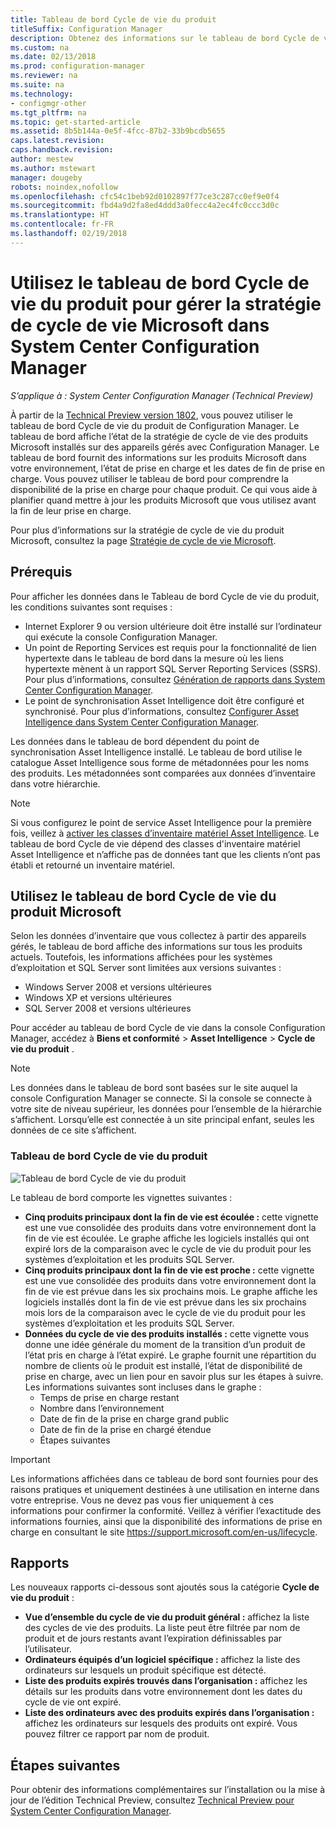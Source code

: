 ```yaml
---
title: Tableau de bord Cycle de vie du produit
titleSuffix: Configuration Manager
description: Obtenez des informations sur le tableau de bord Cycle de vie du produit dans System Center Configuration Manager.
ms.custom: na
ms.date: 02/13/2018
ms.prod: configuration-manager
ms.reviewer: na
ms.suite: na
ms.technology:
- configmgr-other
ms.tgt_pltfrm: na
ms.topic: get-started-article
ms.assetid: 8b5b144a-0e5f-4fcc-87b2-33b9bcdb5655
caps.latest.revision: 
caps.handback.revision: 
author: mestew
ms.author: mstewart
manager: dougeby
robots: noindex,nofollow
ms.openlocfilehash: cfc54c1beb92d0102897f77ce3c287cc0ef9e0f4
ms.sourcegitcommit: fbd4a9d2fa8ed4ddd3a0fecc4a2ec4fc0ccc3d0c
ms.translationtype: HT
ms.contentlocale: fr-FR
ms.lasthandoff: 02/19/2018
---
```

# <a name="use-the-product-lifecycle-dashboard-to-manage-microsoft-lifecycle-policy-in-system-center-configuration-manager"></a>Utilisez le tableau de bord Cycle de vie du produit pour gérer la stratégie de cycle de vie Microsoft dans System Center Configuration Manager

*S’applique à : System Center Configuration Manager (Technical Preview)*

À partir de la [Technical Preview version 1802](/sccm/core/get-started/capabilities-in-technical-preview-1802), vous pouvez utiliser le tableau de bord Cycle de vie du produit de Configuration Manager. Le tableau de bord affiche l’état de la stratégie de cycle de vie des produits Microsoft installés sur des appareils gérés avec Configuration Manager. Le tableau de bord fournit des informations sur les produits Microsoft dans votre environnement, l’état de prise en charge et les dates de fin de prise en charge. Vous pouvez utiliser le tableau de bord pour comprendre la disponibilité de la prise en charge pour chaque produit. Ce qui vous aide à planifier quand mettre à jour les produits Microsoft que vous utilisez avant la fin de leur prise en charge.  

Pour plus d’informations sur la stratégie de cycle de vie du produit Microsoft, consultez la page [Stratégie de cycle de vie Microsoft](https://support.microsoft.com/en-us/lifecycle).

## <a name="prerequisites"></a>Prérequis 

 Pour afficher les données dans le Tableau de bord Cycle de vie du produit, les conditions suivantes sont requises : 
- Internet Explorer 9 ou version ultérieure doit être installé sur l’ordinateur qui exécute la console Configuration Manager. 
- Un point de Reporting Services est requis pour la fonctionnalité de lien hypertexte dans le tableau de bord dans la mesure où les liens hypertexte mènent à un rapport SQL Server Reporting Services (SSRS). Pour plus d’informations, consultez [Génération de rapports dans System Center Configuration Manager](/sccm/core/servers/manage/reporting). 
- Le point de synchronisation Asset Intelligence doit être configuré et synchronisé. Pour plus d’informations, consultez [Configurer Asset Intelligence dans System Center Configuration Manager](/sccm/core/clients/manage/asset-intelligence/configuring-asset-intelligence).

Les données dans le tableau de bord dépendent du point de synchronisation Asset Intelligence installé. Le tableau de bord utilise le catalogue Asset Intelligence sous forme de métadonnées pour les noms des produits. Les métadonnées sont comparées aux données d’inventaire dans votre hiérarchie. 

>[!NOTE]
>Si vous configurez le point de service Asset Intelligence pour la première fois, veillez à [activer les classes d’inventaire matériel Asset Intelligence](/sccm/core/clients/manage/asset-intelligence/configuring-asset-intelligence#BKMK_EnableAssetIntelligence). Le tableau de bord Cycle de vie dépend des classes d'inventaire matériel Asset Intelligence et n’affiche pas de données tant que les clients n’ont pas établi et retourné un inventaire matériel.  

## <a name="use-the-microsoft-product-lifecycle-dashboard"></a>Utilisez le tableau de bord Cycle de vie du produit Microsoft

Selon les données d’inventaire que vous collectez à partir des appareils gérés, le tableau de bord affiche des informations sur tous les produits actuels. Toutefois, les informations affichées pour les systèmes d’exploitation et SQL Server sont limitées aux versions suivantes :

- Windows Server 2008 et versions ultérieures
- Windows XP et versions ultérieures
- SQL Server 2008 et versions ultérieures

Pour accéder au tableau de bord Cycle de vie dans la console Configuration Manager, accédez à **Biens et conformité** > **Asset Intelligence** > **Cycle de vie du produit** .

>[!NOTE]
>Les données dans le tableau de bord sont basées sur le site auquel la console Configuration Manager se connecte. Si la console se connecte à votre site de niveau supérieur, les données pour l’ensemble de la hiérarchie s’affichent. Lorsqu’elle est connectée à un site principal enfant, seules les données de ce site s’affichent.

### <a name="product-lifecycle-dashboard"></a>Tableau de bord Cycle de vie du produit

![Tableau de bord Cycle de vie du produit](/sccm/core/clients/manage/asset-intelligence/media/product-lifecycle-dashboard.png)

Le tableau de bord comporte les vignettes suivantes : 
- **Cinq produits principaux dont la fin de vie est écoulée :** cette vignette est une vue consolidée des produits dans votre environnement dont la fin de vie est écoulée. Le graphe affiche les logiciels installés qui ont expiré lors de la comparaison avec le cycle de vie du produit pour les systèmes d’exploitation et les produits SQL Server.  
- **Cinq produits principaux dont la fin de vie est proche :** cette vignette est une vue consolidée des produits dans votre environnement dont la fin de vie est prévue dans les six prochains mois. Le graphe affiche les logiciels installés dont la fin de vie est prévue dans les six prochains mois lors de la comparaison avec le cycle de vie du produit pour les systèmes d’exploitation et les produits SQL Server.
- **Données du cycle de vie des produits installés :** cette vignette vous donne une idée générale du moment de la transition d’un produit de l’état pris en charge à l’état expiré. Le graphe fournit une répartition du nombre de clients où le produit est installé, l’état de disponibilité de prise en charge, avec un lien pour en savoir plus sur les étapes à suivre. Les informations suivantes sont incluses dans le graphe :     
    - Temps de prise en charge restant
    - Nombre dans l’environnement 
    - Date de fin de la prise en charge grand public
    - Date de fin de la prise en chargé étendue
    - Étapes suivantes 

>[!IMPORTANT]
>Les informations affichées dans ce tableau de bord sont fournies pour des raisons pratiques et uniquement destinées à une utilisation en interne dans votre entreprise. Vous ne devez pas vous fier uniquement à ces informations pour confirmer la conformité. Veillez à vérifier l’exactitude des informations fournies, ainsi que la disponibilité des informations de prise en charge en consultant le site https://support.microsoft.com/en-us/lifecycle.

## <a name="reporting"></a>Rapports
Les nouveaux rapports ci-dessous sont ajoutés sous la catégorie **Cycle de vie du produit** :
- **Vue d’ensemble du cycle de vie du produit général :** affichez la liste des cycles de vie des produits. La liste peut être filtrée par nom de produit et de jours restants avant l’expiration définissables par l’utilisateur. 
- **Ordinateurs équipés d’un logiciel spécifique :** affichez la liste des ordinateurs sur lesquels un produit spécifique est détecté.
- **Liste des produits expirés trouvés dans l’organisation :** affichez les détails sur les produits dans votre environnement dont les dates du cycle de vie ont expiré. 
- **Liste des ordinateurs avec des produits expirés dans l’organisation :** affichez les ordinateurs sur lesquels des produits ont expiré. Vous pouvez filtrer ce rapport par nom de produit.

## <a name="next-steps"></a>Étapes suivantes
Pour obtenir des informations complémentaires sur l’installation ou la mise à jour de l’édition Technical Preview, consultez [Technical Preview pour System Center Configuration Manager](/sccm/core/get-started/technical-preview).  

